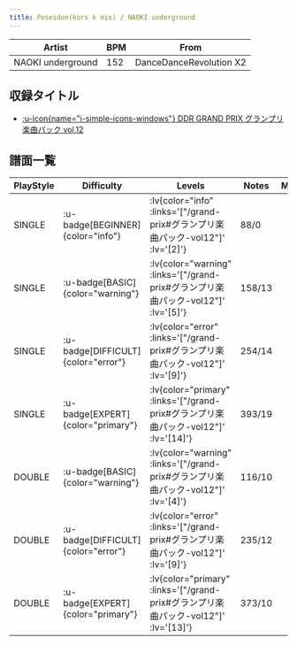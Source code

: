 ```yaml
---
title: Poseidon(kors k mix) / NAOKI underground
---
```


|Artist|BPM|From|
|------|---|----|
|NAOKI underground|152|DanceDanceRevolution X2|

## 収録タイトル

- [ :u-icon{name="i-simple-icons-windows"} DDR GRAND PRIX グランプリ楽曲パック vol.12](/grand-prix#グランプリ楽曲パック-vol12)

## 譜面一覧

|PlayStyle|Difficulty|Levels|Notes|Movie|
|---------|----------|------|-----|-----|
|SINGLE| :u-badge[BEGINNER]{color="info"} | :lv{color="info" :links='["/grand-prix#グランプリ楽曲パック-vol12"]' :lv='[2]'} |88/0||
|SINGLE| :u-badge[BASIC]{color="warning"} | :lv{color="warning" :links='["/grand-prix#グランプリ楽曲パック-vol12"]' :lv='[5]'} |158/13||
|SINGLE| :u-badge[DIFFICULT]{color="error"} | :lv{color="error" :links='["/grand-prix#グランプリ楽曲パック-vol12"]' :lv='[9]'} |254/14||
|SINGLE| :u-badge[EXPERT]{color="primary"} | :lv{color="primary" :links='["/grand-prix#グランプリ楽曲パック-vol12"]' :lv='[14]'} |393/19||
|DOUBLE| :u-badge[BASIC]{color="warning"} | :lv{color="warning" :links='["/grand-prix#グランプリ楽曲パック-vol12"]' :lv='[4]'} |116/10||
|DOUBLE| :u-badge[DIFFICULT]{color="error"} | :lv{color="error" :links='["/grand-prix#グランプリ楽曲パック-vol12"]' :lv='[9]'} |235/12||
|DOUBLE| :u-badge[EXPERT]{color="primary"} | :lv{color="primary" :links='["/grand-prix#グランプリ楽曲パック-vol12"]' :lv='[13]'} |373/10||
